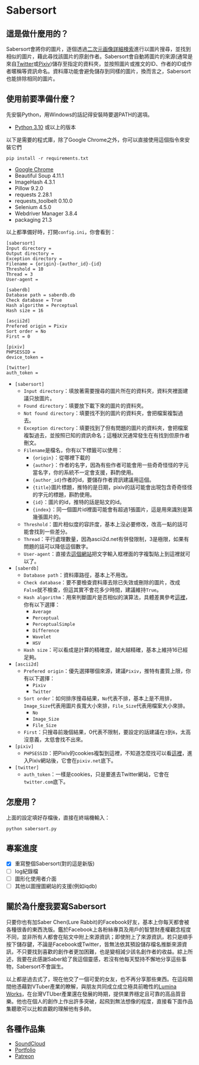 # Sabersort

## 這是做什麼用的？

Sabersort會將你的圖片，逐個透過[二次元画像詳細検索](https://ascii2d.net/)進行以圖片搜尋，並找到相似的圖片，藉此尋找該圖片的原創作者。Sabersort會自動將圖片的來源(通常是來自[Twitter](https://twitter.com)或[Pixiv](https://pixiv.net))儲存至指定的資料夾，並按照圖片或推文的ID、作者的ID或作者暱稱等資訊命名。資料庫功能會避免儲存到同樣的圖片，換而言之，Sabersort也能排除相同的圖片。

## 使用前要準備什麼？

先安裝Python，用Windows的話記得安裝時要選PATH的選項。

- [Python 3.10](https://www.python.org/downloads/release/python-3108/) 或以上的版本

以下是需要的程式庫，除了Google Chrome之外，你可以直接使用這個指令來安裝它們

    pip install -r requirements.txt

- [Google Chrome](https://www.google.com/chrome/)
- Beautiful Soup 4.11.1
- ImageHash 4.3.1
- Pillow 9.2.0
- requests 2.28.1
- requests_toolbelt 0.10.0
- Selenium 4.5.0
- Webdriver Manager 3.8.4
- packaging 21.3

以上都準備好時，打開``config.ini``，你會看到：

    [sabersort]
    Input directory = 
    Output directory = 
    Exception directory = 
    Filename = {origin}-{author_id}-{id}
    Threshold = 10
    Thread = 3
    User-agent = 

    [saberdb]
    Database path = saberdb.db
    Check database = True
    Hash algorithm = Perceptual
    Hash size = 16

    [ascii2d]
    Prefered origin = Pixiv
    Sort order = No
    First = 0

    [pixiv]
    PHPSESSID = 
    device_token = 

    [twitter]
    auth_token = 

+ ``[sabersort]``
    + ``Input directory``：填放著需要搜尋的圖片所在的資料夾，資料夾裡面建議只放圖片。
    + ``Found directory``：填要放下載下來的圖片的資料夾。
    + ``Not found directory``：填要找不到的圖片的資料夾，會把檔案複製過去。
    + ``Exception directory``：填要找到了但有問題的圖片的資料夾，會把檔案複製過去，並按照已知的資訊命名；這種狀況通常發生在有找到但原作者刪文。
    + ``Filename``是檔名，你有以下標籤可以使用：
        + ``{origin}``：從哪裡下載的
        + ``{author}``：作者的名字，因為有些作者可能會用一些奇奇怪怪的字元當名字，你的系統不一定會支援，斟酌使用。
        + ``{author_id}``作者的id，要儲存作者資訊建議用這個。
        + ``{title}``圖片標題，推特的是日期，pixiv的話可能會出現包含奇奇怪怪的字元的標題，斟酌使用。
        + ``{id}``：圖片的id，推特的話是貼文的id。
        + ``{index}``：同一個圖片id裡面可能會有超過1張圖片，這是用來識別是第幾張圖片的。
    + ``Threshold``：圖片相似度的容許度，基本上沒必要修改，改高一點的話可能會找到一些差分。
    + ``Thread``：平行處理數量，因為ascii2d.net有併發限制，3是極限，如果有問題的話可以降低這個數字。
    + ``User-agent``：直接去[這個網站](https://www.whatsmyua.info/)把文字輸入框裡面的字複製貼上到這裡就可以了。
+ ``[saberdb]``
    + ``Database path``：資料庫路徑，基本上不用改。
    + ``Check database``：要不要檢查資料庫去除已失效或刪除的圖片，改成``False``就不檢查，但這其實不會花多少時間，建議維持``True``。
    + ``Hash algorithm``：用來判斷圖片是否相似的演算法，具體差異參考[這裡](https://github.com/JohannesBuchner/imagehash)，你有以下選擇：
        + ``Average``
        + ``Perceptual``
        + ``PerceptualSimple``
        + ``Difference``
        + ``Wavelet``
        + ``HSV``
    + ``Hash size``：可以看成是計算的精確度，越大越精確，基本上維持16已經足夠。
+ ``[ascii2d]``
    + ``Prefered origin``：優先選擇哪個來源，建議``Pixiv``，推特有畫質上限，你有以下選擇：
        + ``Pixiv``
        + ``Twitter``
    + ``Sort order``：如何排序搜尋結果，``No``代表不排，基本上是不用排，``Image_Size``代表用圖片長寬大小來排，``File_Size``代表用檔案大小來排。
        + ``No``
        + ``Image_Size``
        + ``File_Size``
    + ``First``：只搜尋前幾個結果，0代表不限制，要設定的話建議在``3``到``6``，太高沒意義，太低會找不出來。
+ ``[pixiv]``
    + ``PHPSESSID``：把Pixiv的cookies複製到這裡，不知道怎麼找可以看[這裡](https://www.minwt.com/webdesign-dev/html/18437.html)，進入Pixiv網站後，它會在``pixiv.net``底下。
+ ``[twitter]``
    + ``auth_token``：一樣是cookies，只是要進去Twitter網站，它會在``twitter.com``底下。

## 怎麼用？

上面的設定填好存檔後，直接在終端機輸入：

    python sabersort.py

## 專案進度

- [x] 重寫整個Sabersort(對的這是新版)
- [ ] log紀錄檔
- [ ] 圖形化使用者介面
- [ ] 其他以圖搜圖網站的支援(例如iqdb)

## 關於為什麼我要寫Sabersort

只要你也有加Saber Chen(Lure Rabbit)的Facebook好友，基本上你每天都會被各種很香的東西洗版。鑑於Facebook上各粉絲專頁及用戶的智慧財產權觀念程度不同，並非所有人都會在貼文中附上來源資訊；即使附上了來源資訊，若只是順手按下儲存鍵，不論是Facebook或Twitter，皆無法依其預設儲存檔名推斷來源資訊，不只要找到喜歡的創作者更加困難，也是變相減少該名創作者的收益。綜上所述，我要在此感謝Saber給了我這個靈感，若沒有他每天堅持不懈地分享這些事物，Sabersort不會誕生。

以上都是過去式了，現在他交了一個可愛的女友，也不再分享那些東西。在這段期間他憑藉對VTuber產業的瞭解，與朋友共同成立成立極具前瞻性的[Lumina Works](https://www.facebook.com/LuminaWorks)，在台灣VTUber產業還在發展的時期，提供業界穩定且可靠的高品質音樂。他也在個人的創作上作出許多突破，起飛到無法想像的程度，直接看下面作品集聽歌可以比較直觀的理解他有多帥。

## 各種作品集
- [SoundCloud](https://soundcloud.com/lurerabbit)
- [Portfolio](foriio.com/lure-rabbit)
- [Patreon](https://www.patreon.com/lurerabbit)
